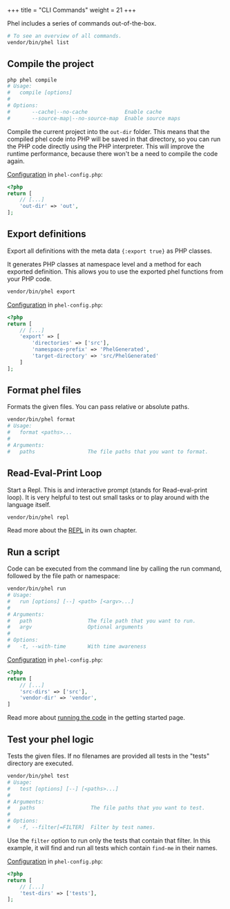 +++
title = "CLI Commands"
weight = 21
+++

Phel includes a series of commands out-of-the-box.

```bash
# To see an overview of all commands.
vendor/bin/phel list
```

## Compile the project

```bash
php phel compile
# Usage:
#   compile [options]
#
# Options:
#       --cache|--no-cache            Enable cache
#       --source-map|--no-source-map  Enable source maps
```

Compile the current project into the `out-dir` folder. This means that the compiled phel code into PHP will be saved in that directory, so you can run the PHP code directly using the PHP interpreter. This will improve the runtime performance, because there won't be a need to compile the code again.

[Configuration](/documentation/configuration/) in `phel-config.php`:
```php
<?php
return [
    // [...]
    'out-dir' => 'out',
];
```

## Export definitions

Export all definitions with the meta data `{:export true}` as PHP classes. 

It generates PHP classes at namespace level and a method for each exported definition. This allows you to use the exported phel functions from your PHP code.

```bash
vendor/bin/phel export
```

[Configuration](/documentation/configuration/) in `phel-config.php`:
```php
<?php
return [
    // [...]
    'export' => [
        'directories' => ['src'],
        'namespace-prefix' => 'PhelGenerated',
        'target-directory' => 'src/PhelGenerated'
    ]
];
```

## Format phel files

Formats the given files. You can pass relative or absolute paths.

```bash
vendor/bin/phel format
# Usage:
#   format <paths>...
# 
# Arguments:
#   paths                 The file paths that you want to format.
```

## Read-Eval-Print Loop

Start a Repl. This is and interactive prompt (stands for Read-eval-print loop). It is very helpful to test out small tasks or to play around with the language itself.

```bash
vendor/bin/phel repl
```

Read more about the [REPL](/documentation/repl) in its own chapter.

## Run a script

Code can be executed from the command line by calling the run command, followed by the file path or namespace:

```bash
vendor/bin/phel run
# Usage:
#   run [options] [--] <path> [<argv>...]
# 
# Arguments:
#   path                  The file path that you want to run.
#   argv                  Optional arguments
# 
# Options:
#   -t, --with-time       With time awareness
```

[Configuration](/documentation/configuration/) in `phel-config.php`:
```php
<?php
return [
    // [...]
    'src-dirs' => ['src'],
    'vendor-dir' => 'vendor',
]
```

Read more about [running the code](/documentation/getting-started/#running-the-code) in the getting started page.

## Test your phel logic

Tests the given files. If no filenames are provided all tests in the "tests" directory are executed.

```bash
vendor/bin/phel test
# Usage:
#   test [options] [--] [<paths>...]
# 
# Arguments:
#   paths                  The file paths that you want to test.
# 
# Options:
#   -f, --filter[=FILTER]  Filter by test names.
```

Use the `filter` option to run only the tests that contain that filter. In this example, it will find and run all tests which contain `find-me` in their names.

[Configuration](/documentation/configuration/) in `phel-config.php`:
```php
<?php
return [
    // [...]
    'test-dirs' => ['tests'],
];
```
